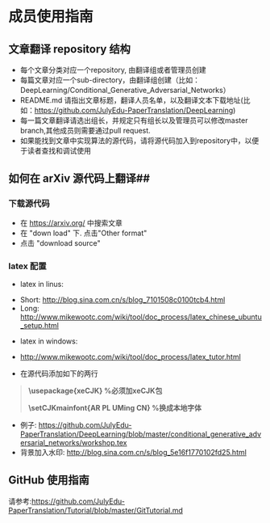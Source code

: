 # 成员使用指南 #

## 文章翻译 repository 结构 ##
* 每个文章分类对应一个repository, 由翻译组或者管理员创建
* 每篇文章对应一个sub-directory，由翻译组创建（比如：DeepLearning/Conditional_Generative_Adversarial_Networks）
* README.md 请指出文章标题，翻译人员名单，以及翻译文本下载地址(比如：https://github.com/JulyEdu-PaperTranslation/DeepLearning)
* 每一篇文章翻译请选出组长，并规定只有组长以及管理员可以修改master branch,其他成员则需要通过pull request.
* 如果能找到文章中实现算法的源代码，请将源代码加入到repository中，以便于读者查找和调试使用

## 如何在 arXiv 源代码上翻译##
### 下载源代码 ###
* 在 https://arxiv.org/ 中搜索文章
* 在 "down load" 下. 点击"Other format"
* 点击 "download source"
 
### latex 配置 ###
* latex in linus: 
 - Short: http://blog.sina.com.cn/s/blog_7101508c0100tcb4.html
 - Long: http://www.mikewootc.com/wiki/tool/doc_process/latex_chinese_ubuntu_setup.html
* latex in windows:
 - http://www.mikewootc.com/wiki/tool/doc_process/latex_tutor.html
* 在源代码添加如下的两行 
 > **\usepackage{xeCJK}  %必须加xeCJK包**
 >
 > **\setCJKmainfont{AR PL UMing CN}  %换成本地字体**

* 例子: https://github.com/JulyEdu-PaperTranslation/DeepLearning/blob/master/conditional_generative_adversarial_networks/workshop.tex
* 背景加入水印: http://blog.sina.com.cn/s/blog_5e16f1770102fd25.html

## GitHub 使用指南 ##

请参考:https://github.com/JulyEdu-PaperTranslation/Tutorial/blob/master/GitTutorial.md
